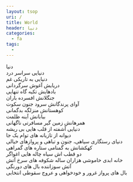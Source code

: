 ```yaml
---
layout: tsop
uri: /
title: World
header: دنیا
categories:
  - fa
tags:
  - 
---
```


دنیا  
دنیایی سراسر درد  
دنیایی به تاریکی غم  
دریایش آغوش سرگردانی  
بادهایش تکیه گاه تنهایی  
جنگلانش افسرده باران  
آوای پرندگانش سرود جنون سکوت  
کوهستانش منزلگه بدگمانی  
بیابانش آینه ظلمت  
همرهانش زمین گیر مسافرتی ناگهانی  
دنیایی آشفته از قلب هایی بی ریشه  
دیوانه از تازیانه های توام یک جا  
دنیای رستگاری سیاهی، جنون و تباهی و پروازهای خیالی  
کهکشانش به گمنامی ستاره های گمراهی  
دو قطب اش سیاه چاله هایی اغواگر  
خانه ابدی خاموشی هزاران ساله شکوفه های سرخ آتش  
آتش سوزاننده بال های دورنگی  
بال های پرواز غرور و خودخواهی و عروج سقوطی انتخابی
